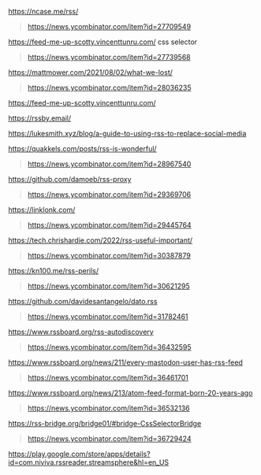 https://ncase.me/rss/
> https://news.ycombinator.com/item?id=27709549

https://feed-me-up-scotty.vincenttunru.com/ css selector
> https://news.ycombinator.com/item?id=27739568

https://mattmower.com/2021/08/02/what-we-lost/
> https://news.ycombinator.com/item?id=28036235

https://feed-me-up-scotty.vincenttunru.com/

https://rssby.email/

https://lukesmith.xyz/blog/a-guide-to-using-rss-to-replace-social-media

https://quakkels.com/posts/rss-is-wonderful/
> https://news.ycombinator.com/item?id=28967540

https://github.com/damoeb/rss-proxy
> https://news.ycombinator.com/item?id=29369706

https://linklonk.com/
> https://news.ycombinator.com/item?id=29445764

https://tech.chrishardie.com/2022/rss-useful-important/
> https://news.ycombinator.com/item?id=30387879

https://kn100.me/rss-perils/
> https://news.ycombinator.com/item?id=30621295

https://github.com/davidesantangelo/dato.rss
> https://news.ycombinator.com/item?id=31782461

https://www.rssboard.org/rss-autodiscovery
> https://news.ycombinator.com/item?id=36432595

https://www.rssboard.org/news/211/every-mastodon-user-has-rss-feed
> https://news.ycombinator.com/item?id=36461701

https://www.rssboard.org/news/213/atom-feed-format-born-20-years-ago
> https://news.ycombinator.com/item?id=36532136

https://rss-bridge.org/bridge01/#bridge-CssSelectorBridge
> https://news.ycombinator.com/item?id=36729424

https://play.google.com/store/apps/details?id=com.niviva.rssreader.streamsphere&hl=en_US

